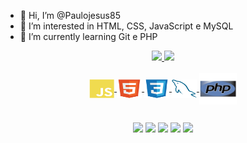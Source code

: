 - 👋 Hi, I’m @Paulojesus85
- 👀 I’m interested in HTML, CSS, JavaScript e MySQL
- 🌱 I’m currently learning Git e PHP

<div align="center">
  <a href="https://github.com/paulojesus85">
  <img height="180em" src="https://github-readme-stats.vercel.app/api?username=paulojesus85&show_icons=true&theme=dark&include_all_commits=true&count_private=true"/>
  <img height="180em" src="https://github-readme-stats.vercel.app/api/top-langs/?username=paulojesus85&layout=compact&langs_count=7&theme=dark"/>
</div>
  
  <div style="display: inline_block" align = "center"><br>
  <img align="center" alt="Paulo-Js" height="30" width="40" src="https://raw.githubusercontent.com/devicons/devicon/master/icons/javascript/javascript-plain.svg">
  <img align="center" alt="Paulo-HTML" height="30" width="40" src="https://raw.githubusercontent.com/devicons/devicon/master/icons/html5/html5-original.svg">
  <img align="center" alt="Paulo-CSS" height="30" width="40" src="https://raw.githubusercontent.com/devicons/devicon/master/icons/css3/css3-original.svg">
  <img align="center" alt="Paulo-Csh" height="30" width="40" src="https://raw.githubusercontent.com/devicons/devicon/master/icons/mysql/mysql-original.svg">
  <img align="center" alt="Paulo-PHP" height="50" width="60" src="https://raw.githubusercontent.com/devicons/devicon/master/icons/php/php-original.svg">
</div>
  
  ##
  
<div style="display: inline_block" align = "center">
        <a href="https://www.youtube.com/c/ProfPauloJesus" target="_blank"><img src="https://img.shields.io/badge/YouTube-FF0000?style=for-the-badge&logo=youtube&logoColor=white" target="_blank"></a>
  <a href="https://instagram.com/profpaulojesus" target="_blank"><img src="https://img.shields.io/badge/-Instagram-%23E4405F?style=for-the-badge&logo=instagram&logoColor=white" target="_blank"></a>
 	<a href="https://twitter.com/ProfPauloJesus" target="_blank"><img src="https://img.shields.io/badge/-Twitter-1ca0f1?style=for-the-badge&labelColor=1ca0f1&logo=twitter&logoColor=white"target="_blank"></a>
  <a href = "mailto:prof.paulojesus@gmail.com"><img src="https://img.shields.io/badge/-Gmail-%23333?style=for-the-badge&logo=gmail&logoColor=white" target="_blank"></a>
  <a href="https://www.linkedin.com//in/paulo-araujo-b6b063192/" target="_blank"><img src="https://img.shields.io/badge/-LinkedIn-%230077B5?style=for-the-badge&logo=linkedin&logoColor=white" target="_blank"></a> 
</div>

<!---
Paulojesus85/Paulojesus85 is a ✨ special ✨ repository because its `README.md` (this file) appears on your GitHub profile.
You can click the Preview link to take a look at your changes.
--->
